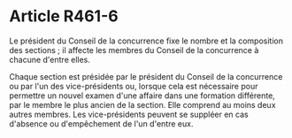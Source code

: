# Article R461-6

Le président du Conseil de la concurrence fixe le nombre et la composition des sections ; il affecte les membres du Conseil de la concurrence à chacune d'entre elles.

Chaque section est présidée par le président du Conseil de la concurrence ou par l'un des vice-présidents ou, lorsque cela est nécessaire pour permettre un nouvel examen d'une affaire dans une formation différente, par le membre le plus ancien de la section. Elle comprend au moins deux autres membres. Les vice-présidents peuvent se suppléer en cas d'absence ou d'empêchement de l'un d'entre eux.
